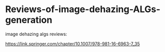 # Reviews-of-image-dehazing-ALGs-generation

image dehazing algs reviews:

https://link.springer.com/chapter/10.1007/978-981-16-6963-7_35

